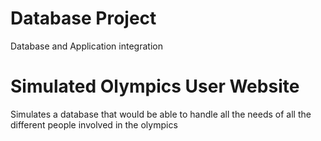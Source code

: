 # Database Project

Database and Application integration

# Simulated Olympics User Website

Simulates a database that would be able to handle all the needs of all the different people involved in the olympics
